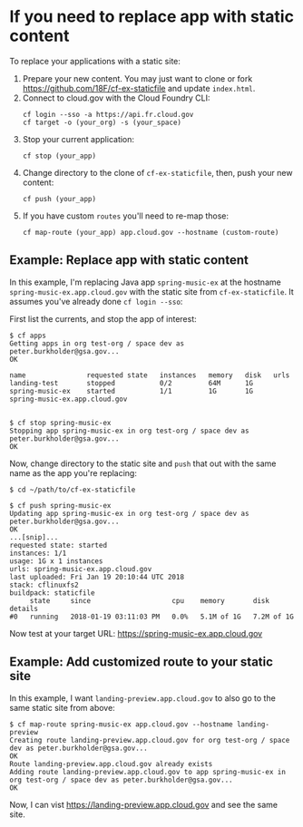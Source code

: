 # If you need to replace app with static content

To replace your applications with a static site:

1. Prepare your new content. You may just want to clone or fork
   https://github.com/18F/cf-ex-staticfile and update `index.html`.
1. Connect to cloud.gov with the Cloud Foundry CLI:
    ```
    cf login --sso -a https://api.fr.cloud.gov
    cf target -o (your_org) -s (your_space)
    ```
2. Stop your current application:
    ```
    cf stop (your_app)
    ```
3. Change directory to the clone of `cf-ex-staticfile`, then, push your new content:
    ```
    cf push (your_app)
    ```
4. If you have custom `routes` you'll need to re-map those:
    ```
    cf map-route (your_app) app.cloud.gov --hostname (custom-route)
    ```

## Example: Replace app with static content

In this example, I'm replacing Java app `spring-music-ex` at the hostname
`spring-music-ex.app.cloud.gov` with the static site from
`cf-ex-staticfile`. It assumes you've already done `cf login --sso`:

First list the currents, and stop the app of interest:

```
$ cf apps
Getting apps in org test-org / space dev as peter.burkholder@gsa.gov...
OK

name               requested state   instances   memory   disk   urls
landing-test       stopped           0/2         64M      1G
spring-music-ex    started           1/1         1G       1G     spring-music-ex.app.cloud.gov


$ cf stop spring-music-ex
Stopping app spring-music-ex in org test-org / space dev as peter.burkholder@gsa.gov...
OK
```

Now, change directory to the static site and `push` that out with the same name as the app you're replacing:

```
$ cd ~/path/to/cf-ex-staticfile

$ cf push spring-music-ex
Updating app spring-music-ex in org test-org / space dev as peter.burkholder@gsa.gov...
OK
...[snip]...
requested state: started
instances: 1/1
usage: 1G x 1 instances
urls: spring-music-ex.app.cloud.gov
last uploaded: Fri Jan 19 20:10:44 UTC 2018
stack: cflinuxfs2
buildpack: staticfile
     state     since                    cpu    memory       disk         details
#0   running   2018-01-19 03:11:03 PM   0.0%   5.1M of 1G   7.2M of 1G
```

Now test at your target URL: https://spring-music-ex.app.cloud.gov

## Example: Add customized route to your static site
 
In this example, I want `landing-preview.app.cloud.gov` to also go to the same
static site from above:

```
$ cf map-route spring-music-ex app.cloud.gov --hostname landing-preview
Creating route landing-preview.app.cloud.gov for org test-org / space dev as peter.burkholder@gsa.gov...
OK
Route landing-preview.app.cloud.gov already exists
Adding route landing-preview.app.cloud.gov to app spring-music-ex in org test-org / space dev as peter.burkholder@gsa.gov...
OK
```

Now, I can vist https://landing-preview.app.cloud.gov and see the same site.






